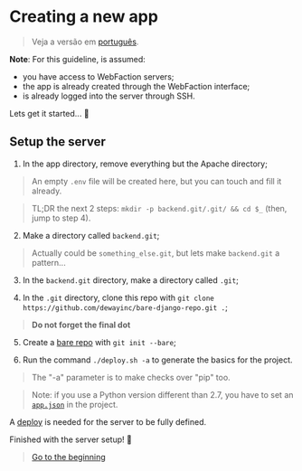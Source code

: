# Creating a new app

> Veja a versão em [português][portuguese_version].

**Note**: For this guideline, is assumed:
- you have access to WebFaction servers;
- the app is already created through the WebFaction interface;
- is already logged into the server through SSH.

Lets get it started... :slightly_smiling_face:

## Setup the server

1. In the app directory, remove everything but the Apache directory;

> An empty `.env` file will be created here, but you can touch and fill it
already.

> TL;DR the next 2 steps: `mkdir -p backend.git/.git/ && cd $_` (then, jump to
step 4).

2. Make a directory called `backend.git`;

> Actually could be `something_else.git`, but lets make `backend.git` a
pattern...

3. In the `backend.git` directory, make a directory called `.git`;

4. In the `.git` directory, clone this repo with
`git clone https://github.com/dewayinc/bare-django-repo.git .`;

> **Do not forget the final dot**

5. Create a [bare repo][bare_repo_link] with `git init --bare`;

6. Run the command `./deploy.sh -a` to generate the basics for the project.

> The "-a" parameter is to make checks over "pip" too.

> Note: if you use a Python version different than 2.7, you have to set an
[`app.json`][app_json_link] in the project.

A [deploy][deploy_with_git] is needed for the server to be fully defined.

Finished with the server setup! :tada:

> [Go to the beginning][readme]

[readme]: https://github.com/dewayinc/bare-django-repo/blob/master/README.md
[bare_repo_link]: https://git-scm.com/book/it/v2/Git-on-the-Server-Getting-Git-on-a-Server
[app_json_link]: https://github.com/dewayinc/bare-django-repo/blob/master/docs/APP_JSON.md
[deploy_with_git]: https://github.com/dewayinc/bare-django-repo/blob/master/docs/DEPLOY_WITH_GIT.md
[portuguese_version]: https://github.com/dewayinc/bare-django-repo/blob/master/docs/languages/pt_BR/NEW_JSON.md
